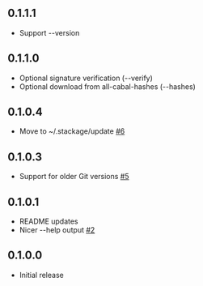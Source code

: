 ## 0.1.1.1

* Support --version

## 0.1.1.0

* Optional signature verification (--verify)
* Optional download from all-cabal-hashes (--hashes)

## 0.1.0.4

* Move to ~/.stackage/update [#6](https://github.com/fpco/stackage-update/issues/6)

## 0.1.0.3

* Support for older Git versions [#5](https://github.com/fpco/stackage-update/issues/5)

## 0.1.0.1

* README updates
* Nicer --help output [#2](https://github.com/fpco/stackage-update/pull/2)

## 0.1.0.0

* Initial release
